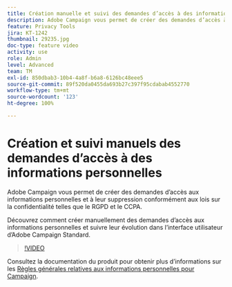 ```yaml
---
title: Création manuelle et suivi des demandes d’accès à des informations personnelles via l’interface utilisateur d’Adobe Campaign
description: Adobe Campaign vous permet de créer des demandes d’accès à des informations personnelles et de les supprimer conformément aux lois sur la confidentialité telles que le RGPD et le CCPA. Découvrez comment créer manuellement des demandes d’accès aux informations personnelles et suivre leur évolution dans l’interface utilisateur d’Adobe Campaign Standard.
feature: Privacy Tools
jira: KT-1242
thumbnail: 29235.jpg
doc-type: feature video
activity: use
role: Admin
level: Advanced
team: TM
exl-id: 850dbab3-10b4-4a8f-b6a8-6126bc48eee5
source-git-commit: 89f520da0455da693b27c397f95cdabab4552770
workflow-type: tm+mt
source-wordcount: '123'
ht-degree: 100%

---
```


# Création et suivi manuels des demandes d’accès à des informations personnelles

Adobe Campaign vous permet de créer des demandes d’accès aux informations personnelles et à leur suppression conformément aux lois sur la confidentialité telles que le RGPD et le CCPA.

Découvrez comment créer manuellement des demandes d’accès aux informations personnelles et suivre leur évolution dans l’interface utilisateur d’Adobe Campaign Standard.

>[!VIDEO](https://video.tv.adobe.com/v/29235?quality=12&learn=on)

Consultez la documentation du produit pour obtenir plus d’informations sur les [Règles générales relatives aux informations personnelles pour Campaign](https://experienceleague.adobe.com/docs/campaign-standard/using/getting-started/privacy/privacy-management.html?lang=fr).
